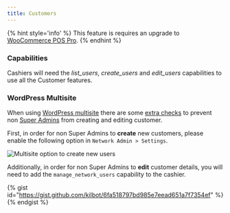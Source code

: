 ```yaml
---
title: Customers
---
```


{% hint style='info' %}
This feature is requires an upgrade to [WooCommerce POS Pro](http://wcpos.com/pro).
{% endhint %}

### Capabilities

Cashiers will need the *list_users*, *create_users* and *edit_users* capabilities to use all the Customer features.

### WordPress Multisite

When using [WordPress multisite](https://codex.wordpress.org/Create_A_Network) there are some [extra checks](https://github.com/WordPress/WordPress/blob/master/wp-includes/capabilities.php) to prevent non [Super Admins](https://codex.wordpress.org/Roles_and_Capabilities#Super_Admin) from creating and editing customer. 

First, in order for non Super Admins to **create** new customers, please enable the following option in `Network Admin > Settings`. 

![Multisite option to create new users](https://wcpos.com/wp-content/uploads/2016/09/multisite-create-new-users.png "Multisite option to create new users")

Additionally, in order for non Super Admins to **edit** customer details, you will need to add the `manage_network_users` capability to the cashier.

{% gist id="https://gist.github.com/kilbot/6fa518797bd985e7eead651a7f7354ef" %}{% endgist %}